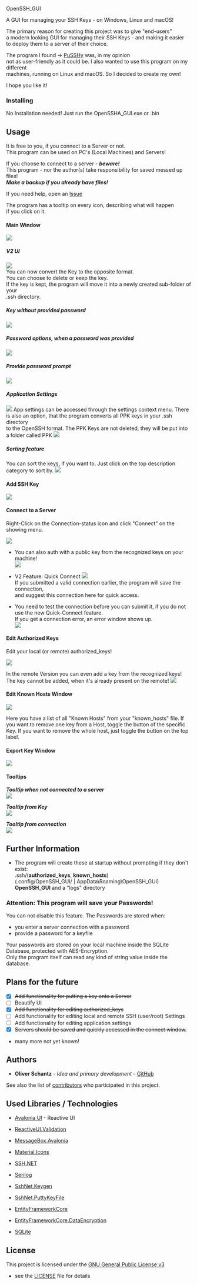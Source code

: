 OpenSSH_GUI

A GUI for managing your SSH Keys - on Windows, Linux and macOS!  

The primary reason for creating this project was to give "end-users"  
a modern looking GUI for managing their SSH Keys - and making it easier  
to deploy them to a server of their choice.

The program I found -> [PuSSHy](https://github.com/klimenta/pusshy) was, in my opinion  
not as user-friendly as it could be. I also wanted to use this program on my different  
machines, running on Linux and macOS. So I decided to create my own!   

I hope you like it!

### Installing

No Installation needed! Just run the OpenSSHA_GUI.exe or .bin 

## Usage

It is free to you, if you connect to a Server or not.  
This program can be used on PC's (Local Machines) and Servers!

If you choose to connect to a server - ***beware!***  
This program - nor the author(s) take responsibility for saved messed up files!  
***Make a backup if you already have files!***

If you need help, open an [Issue]()

The program has a tooltip on every icon, describing what will happen  
if you click on it.

#### Main Window
![](images/MainWindow.png)
##### V2 UI
![](images/NewMainUI.png)  
You can now convert the Key to the opposite format.  
You can choose to delete or keep the key.  
If the key is kept, the program will move it into a newly created sub-folder of your  
.ssh directory.
##### Key without provided password
![](images/FoundPasswordProtectedKey.png)
##### Password options, when a password was provided
![](images/ShowForgetPws.png)
##### Provide password prompt
![](images/ProvidePasswordPrompt.png)
##### Application Settings
![](images/AppSettings.png)
App settings can be accessed through the settings context menu.
There is also an option, that the program converts all PPK keys in your .ssh directory  
to the OpenSSH format. The PPK Keys are not deleted, they will be put into a folder called PPK
![](images/SettingsContextMenu.png)

##### Sorting feature
You can sort the keys, if you want to. Just click on the top description category to sort by.
![](images/Sorted.png)

#### Add SSH Key
![](images/AddKeyWindow.png)

#### Connect to a Server
Right-Click on the Connection-status icon and click "Connect" on the showing menu.

![](images/ConnectToServerWindow.png)

- You can also auth with a public key from the recognized keys on your machine!   
![](images/ConnectToServerWindowWithKey.png)

- V2 Feature: Quick Connect
![](images/ConnectToServerQuickConnect.png)  
If you submitted a valid connection earlier, the program will save the connection,  
and suggest this connection here for quick access.  


- You need to test the connection before you can submit it, if you do not use the new Quick-Connect feature.  
If you get a connection error, an error window shows up.  
![](images/ConnectToServerWindowSuccess.png)

#### Edit Authorized Keys

Edit your local (or remote) authorized_keys!

![](images/EditAuthorizedKeysWindow.png)

In the remote Version you can even add a key from the recognized keys!
The key cannot be added, when it's already present on the remote!
![](images/EditAuthorizedKeysWindowRemote.png)

#### Edit Known Hosts Window
![](images/KnownHostsWindow.png)

Here you have a list of all "Known Hosts" from your "known_hosts" file.
If you want to remove one key from a Host, toggle the button of the specific Key.
If you want to remove the whole host, just toggle the button on the top label.

#### Export Key Window
![](images/ExportKeyWindow.png)

#### Tooltips

***Tooltip when not connected to a server***   
![](images/tooltip.png)

***Tooltip from Key***   
![](images/tooltipKey.png)

***Tooltip from connection***   
![](images/tooltipServer.png)

## Further Information

- The program will create these at startup without prompting if they don't exist:  
.ssh/(**authorized_keys**, **known_hosts**)  
  (.config/OpenSSH_GUI/ | AppData\Roaming\OpenSSH_GUI\) **OpenSSH_GUI** and a "logs" directory

### Attention: This program will save your Passwords!  
You can not disable this feature. The Passwords are stored when:  
- you enter a server connection with a password
- provide a password for a keyfile

Your passwords are stored on your local machine inside the SQLite Database, protected with AES-Encryption.  
Only the program itself can read any kind of string value inside the database.

## Plans for the future

- [X] ~~Add functionality for putting a key onto a Server~~
- [ ] Beautify UI
- [X] ~~Add functionality for editing authorized_keys~~
- [ ] Add functionality for editing local and remote SSH (user/root) Settings
- [ ] Add functionality for editing application settings
- [X] ~~Servers should be saved and quickly accessed in the connect window.~~
- many more not yet known!

## Authors

  - **Oliver Schantz** - *Idea and primary development* -
    [GitHub](https://github.com/frequency403)

See also the list of
[contributors](https://github.com/frequency403/OpenSSH-GUI/contributors)
who participated in this project.

## Used Libraries / Technologies

- [Avalonia UI](https://avaloniaui.net/) - Reactive UI

- [ReactiveUI.Validation](https://github.com/reactiveui/ReactiveUI.Validation/)

- [MessageBox.Avalonia](https://github.com/AvaloniaCommunity/MessageBox.Avalonia)

- [Material.Icons](https://github.com/SKProCH/Material.Icons)  

- [SSH.NET](https://github.com/sshnet/SSH.NET)  

- [Serilog](https://serilog.net/)  

- [SshNet.Keygen](https://github.com/darinkes/SshNet.Keygen/)  

- [SshNet.PuttyKeyFile](https://github.com/darinkes/SshNet.PuttyKeyFile)  

- [EntityFrameworkCore](https://github.com/dotnet/EntityFramework.Docs)  

- [EntityFrameworkCore.DataEncryption](https://github.com/Eastrall/EntityFrameworkCore.DataEncryption)

- [SQLite](https://sqlite.org/)

## License

This project is licensed under the [GNU General Public License v3](LICENSE)
- see the [LICENSE](LICENSE) file for
details

